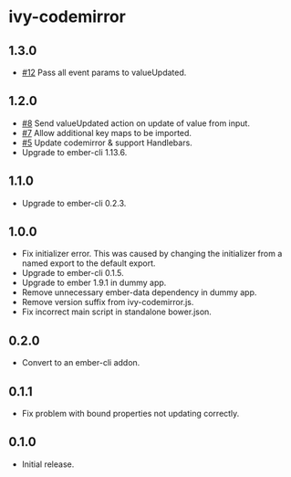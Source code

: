 # ivy-codemirror

## 1.3.0

* [#12](https://github.com/IvyApp/ivy-codemirror/pull/8) Pass all event params to valueUpdated.

## 1.2.0

* [#8](https://github.com/IvyApp/ivy-codemirror/pull/8) Send valueUpdated action on update of value from input.
* [#7](https://github.com/IvyApp/ivy-codemirror/pull/7) Allow additional key maps to be imported.
* [#5](https://github.com/IvyApp/ivy-codemirror/pull/5) Update codemirror & support Handlebars.
* Upgrade to ember-cli 1.13.6.

## 1.1.0

* Upgrade to ember-cli 0.2.3.

## 1.0.0

* Fix initializer error. This was caused by changing the initializer from
  a named export to the default export.
* Upgrade to ember-cli 0.1.5.
* Upgrade to ember 1.9.1 in dummy app.
* Remove unnecessary ember-data dependency in dummy app.
* Remove version suffix from ivy-codemirror.js.
* Fix incorrect main script in standalone bower.json.

## 0.2.0

* Convert to an ember-cli addon.

## 0.1.1

* Fix problem with bound properties not updating correctly.

## 0.1.0

* Initial release.
